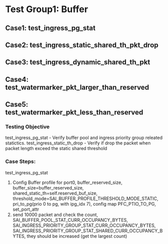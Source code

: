 
# Test Group1: Buffer 

## Case1: test_ingress_pg_stat
## Case2: test_ingress_static_shared_th_pkt_drop
## Case3: test_ingress_dynamic_shared_th_pkt
## Case4: test_watermarker_pkt_larger_than_reserved
## Case5: test_watermarker_pkt_less_than_reserved

### Testing Objective 
test_ingress_pg_stat - Verify buffer pool and ingress priority group releated statictics.
test_ingress_static_th_drop - Verify if drop the packet when packet length exceed the static shared threshold

### Case Steps:
test_ingress_pg_stat

1. Config Buffer profile for port0, buffer_reserved_size, buffer_size=buffer_reserved_size, shared_static_th=self.reserved_buf_size,  threshold_mode=SAI_BUFFER_PROFILE_THRESHOLD_MODE_STATIC, pri_to_pg(prio 0 to pg, with ipg_idx 7), config map PFC_PTIO_TO_PG, set_port_attr
2. send 10000 packet and check the count, SAI_BUFFER_POOL_STAT_CURR_OCCUPANCY_BYTES, SAI_INGRESS_PRIORITY_GROUP_STAT_CURR_OCCUPANCY_BYTES, SAI_INGRESS_PRIORITY_GROUP_STAT_SHARED_CURR_OCCUPANCY_BYTES, they should be increased (get the largest count)

